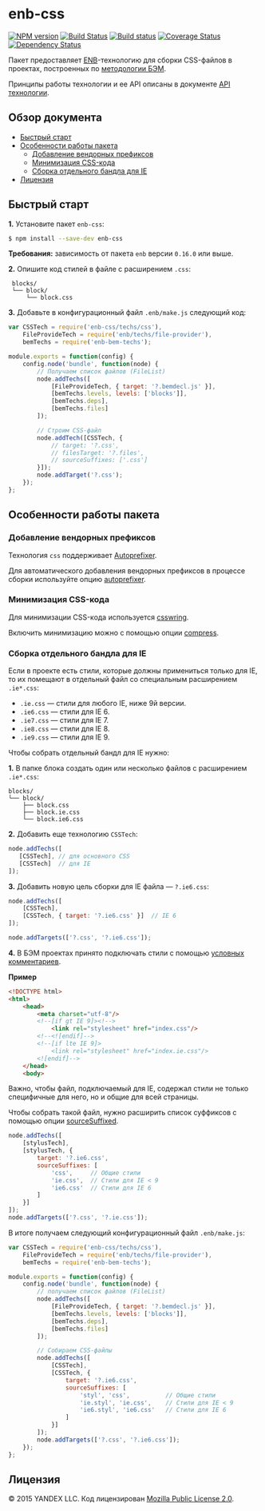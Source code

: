 enb-css
=======

[![NPM version](http://img.shields.io/npm/v/enb-css.svg?style=flat)](http://www.npmjs.org/package/enb-css)
[![Build Status](http://img.shields.io/travis/enb-make/enb-css/master.svg?style=flat&label=tests)](https://travis-ci.org/enb-make/enb-css)
[![Build status](http://img.shields.io/appveyor/ci/blond/enb-css.svg?style=flat&label=windows)](https://ci.appveyor.com/project/andrewblond/enb-css)
[![Coverage Status](https://img.shields.io/coveralls/enb-make/enb-css.svg?style=flat)](https://coveralls.io/r/enb-make/enb-css?branch=master)
[![Dependency Status](http://img.shields.io/david/enb-make/enb-css.svg?style=flat)](https://david-dm.org/enb-make/enb-css)

Пакет предоставляет [ENB](https://ru.bem.info/tools/bem/enb-bem/)-технологию для сборки CSS-файлов в проектах, построенных по [методологии БЭМ](https://ru.bem.info/method/).

Принципы работы технологии и ее API описаны в документе [API технологии](api.ru.md).

Обзор документа
---------------

<!-- TOC -->
- [Быстрый старт](#Быстрый-старт)
- [Особенности работы пакета](#Особенности-работы-пакета)
  - [Добавление вендорных префиксов](#Добавление-вендорных-префиксов)
  - [Минимизация CSS-кода](#Минимизация-css-кода)
  - [Сборка отдельного бандла для IE](#Сборка-отдельного-бандла-для-ie)
- [Лицензия](#Лицензия)
<!-- TOC END -->

Быстрый старт
-------------

**1.** Установите пакет `enb-css`:

```sh
$ npm install --save-dev enb-css
```

**Требования:** зависимость от пакета `enb` версии `0.16.0` или выше.

**2.** Опишите код стилей в файле с расширением `.css`:
```
 blocks/
 └── block/
     └── block.css
```

**3.** Добавьте в конфигурационный файл `.enb/make.js` следующий код:

```js
var CSSTech = require('enb-css/techs/css'),
    FileProvideTech = require('enb/techs/file-provider'),
    bemTechs = require('enb-bem-techs');

module.exports = function(config) {
    config.node('bundle', function(node) {
        // Получаем список файлов (FileList)
        node.addTechs([
            [FileProvideTech, { target: '?.bemdecl.js' }],
            [bemTechs.levels, levels: ['blocks']],
            [bemTechs.deps],
            [bemTechs.files]
        ]);

        // Строим CSS-файл
        node.addTech([CSSTech, {
            // target: '?.css',
            // filesTarget: '?.files',
            // sourceSuffixes: ['.css']
        }]);
        node.addTarget('?.css');
    });
};
```

Особенности работы пакета
-------------------------

### Добавление вендорных префиксов

Технология `css` поддерживает [Autoprefixer](https://github.com/postcss/autoprefixer).

Для автоматического добавления вендорных префиксов в процессе сборки используйте опцию [autoprefixer](api.ru.md#autoprefixer).

### Минимизация CSS-кода

Для минимизации CSS-кода используется [csswring](https://github.com/hail2u/node-csswring).

Включить минимизацию можно с помощью опции [compress](api.ru.md#compress).

### Сборка отдельного бандла для IE

Если в проекте есть стили, которые должны примениться только для IE, то их помещают в отдельный файл со специальным расширением `.ie*.css`:

* `.ie.css` — стили для любого IE, ниже 9й версии.
* `.ie6.css` — стили для IE 6.
* `.ie7.css` — стили для IE 7.
* `.ie8.css` — стили для IE 8.
* `.ie9.css` — стили для IE 9.

Чтобы собрать отдельный бандл для IE нужно:

**1.** В папке блока создать один или несколько файлов c расширением `.ie*.css`:

```
blocks/
└── block/
    ├── block.css
    ├── block.ie.css
    └── block.ie6.css
```

**2.** Добавить еще технологию `CSSTech`:

```js
node.addTechs([
   [CSSTech], // для основного CSS
   [CSSTech]  // для IE
]);
```

**3.** Добавить новую цель сборки для IE файла — `?.ie6.css`:

```js
node.addTechs([
    [CSSTech],
    [CSSTech, { target: '?.ie6.css' }]  // IE 6
]);

node.addTargets(['?.css', '?.ie6.css']);
```

**4.** В БЭМ проектах принято подключать стили с помощью [условных комментариев](https://ru.wikipedia.org/wiki/Условный_комментарий).

**Пример**

```html
<!DOCTYPE html>
<html>
    <head>
        <meta charset="utf-8"/>
        <!--[if gt IE 9]><!-->
            <link rel="stylesheet" href="index.css"/>
        <!--<![endif]-->
        <!--[if lte IE 9]>
            <link rel="stylesheet" href="index.ie.css"/>
        <![endif]-->
    </head>
    <body>
```

Важно, чтобы файл, подключаемый для IE, содержал стили не только специфичные для него, но и общие для всей страницы.

Чтобы собрать такой файл, нужно расширить список суффиксов с помощью опции [sourceSuffixed](api.ru.md#sourcesuffixes).

```js
node.addTechs([
    [stylusTech],
    [stylusTech, {
        target: '?.ie6.css',
        sourceSuffixes: [
            'css',     // Общие стили
            'ie.css',  // Стили для IE < 9
            'ie6.css'  // Стили для IE 6
        ]
    }]
]);
node.addTargets(['?.css', '?.ie.css']);
```

В итоге получаем следующий конфигурационный файл `.enb/make.js`:

```js
var CSSTech = require('enb-css/techs/css'),
    FileProvideTech = require('enb/techs/file-provider'),
    bemTechs = require('enb-bem-techs');

module.exports = function(config) {
    config.node('bundle', function(node) {
        // получаем список файлов (FileList)
        node.addTechs([
            [FileProvideTech, { target: '?.bemdecl.js' }],
            [bemTechs.levels, levels: ['blocks']],
            [bemTechs.deps],
            [bemTechs.files]
        ]);

        // Собираем CSS-файлы
        node.addTechs([
            [CSSTech],
            [CSSTech, {
                target: '?.ie6.css',
                sourceSuffixes: [
                    'styl', 'css',          // Общие стили
                    'ie.styl', 'ie.css',    // Стили для IE < 9
                    'ie6.styl', 'ie6.css'   // Стили для IE 6
                ]
            }]
        ]);
        node.addTargets(['?.css', '?.ie6.css']);
    });
};
```

Лицензия
--------

© 2015 YANDEX LLC. Код лицензирован [Mozilla Public License 2.0](LICENSE.txt).

